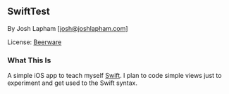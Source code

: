 ## SwiftTest

By Josh Lapham [josh@joshlapham.com]

License: [Beerware](https://en.wikipedia.org/wiki/Beerware)

### What This Is

A simple iOS app to teach myself [Swift](https://developer.apple.com/swift/). I plan to code simple views just to experiment and get used to the Swift syntax.
